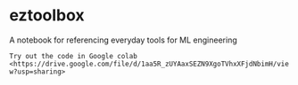 # eztoolbox
A notebook for referencing everyday tools for ML engineering

`Try out the code in Google colab <https://drive.google.com/file/d/1aa5R_zUYAaxSEZN9XgoTVhxXFjdNbimH/view?usp=sharing>`
